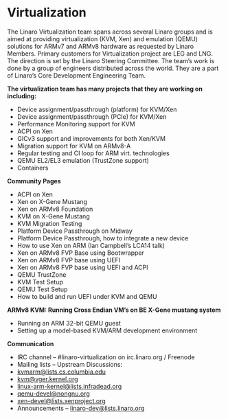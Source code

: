 # Virtualization

The Linaro Virtualization team spans across several Linaro groups and is aimed at providing virtualization (KVM, Xen) and emulation (QEMU) solutions for ARMv7 and ARMv8 hardware as requested by Linaro Members. Primary customers for Virtualization project are LEG and LNG. The direction is set by the Linaro Steering Committee. The team’s work is done by a group of engineers distributed across the world. They are a part of Linaro’s Core Development Engineering Team.

**The virtualization team has many projects that they are working on including:**

- Device assignment/passthrough (platform) for KVM/Xen
- Device assignment/passthrough (PCIe) for KVM/Xen
- Performance Monitoring support for KVM
- ACPI on Xen
- GICv3 support and improvements for both Xen/KVM
- Migration support for KVM on ARMv8-A
- Regular testing and CI loop for ARM virt. technologies
- QEMU EL2/EL3 emulation (TrustZone support)
- Containers

**Community Pages**

- ACPI on Xen
- Xen on X-Gene Mustang
- Xen on ARMv8 Foundation
- KVM on X-Gene Mustang
- KVM Migration Testing
- Platform Device Passthrough on Midway
- Platform Device Passthrough, how to integrate a new device
- How to use Xen on ARM (Ian Campbell’s LCA14 talk)
- Xen on ARMv8 FVP Base using Bootwrapper
- Xen on ARMv8 FVP base using UEFI
- Xen on ARMv8 FVP base using UEFI and ACPI
- QEMU TrustZone
- KVM Test Setup
- QEMU Test Setup
- How to build and run UEFI under KVM and QEMU

**ARMv8 KVM: Running Cross Endian VM’s on BE X-Gene mustang system**

- Running an ARM 32-bit QEMU guest
- Setting up a model-based KVM/ARM development environment
 
**Communication**

- IRC channel – #linaro-virtualization on irc.linaro.org / Freenode
- Mailing lists – Upstream Discussions:
- kvmarm@lists.cs.columbia.edu
- kvm@vger.kernel.org
- linux-arm-kernel@lists.infradead.org
- qemu-devel@nongnu.org
- xen-devel@lists.xenproject.org
- Announcements – linaro-dev@lists.linaro.org